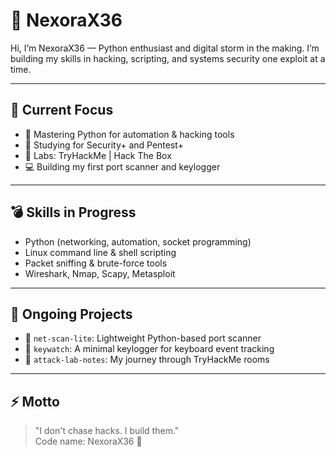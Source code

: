 # 👾 NexoraX36

Hi, I’m NexoraX36 — Python enthusiast and digital storm in the making. I’m building my skills in hacking, scripting, and systems security one exploit at a time.

---

## 🔧 Current Focus

- 🐍 Mastering Python for automation & hacking tools  
- 🔐 Studying for Security+ and Pentest+  
- 🧠 Labs: TryHackMe | Hack The Box  
- 💻 Building my first port scanner and keylogger  

---

## 💣 Skills in Progress

- Python (networking, automation, socket programming)  
- Linux command line & shell scripting  
- Packet sniffing & brute-force tools  
- Wireshark, Nmap, Scapy, Metasploit  

---

## 📓 Ongoing Projects

- 📁 `net-scan-lite`: Lightweight Python-based port scanner  
- 📁 `keywatch`: A minimal keylogger for keyboard event tracking  
- 📁 `attack-lab-notes`: My journey through TryHackMe rooms  

---

## ⚡ Motto

> "I don't chase hacks. I build them."  
> Code name: NexoraX36 🧬
